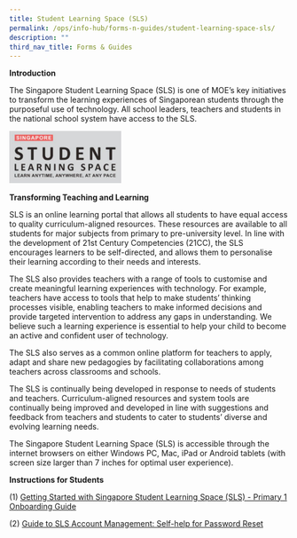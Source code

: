 ```yaml
---
title: Student Learning Space (SLS)
permalink: /ops/info-hub/forms-n-guides/student-learning-space-sls/
description: ""
third_nav_title: Forms & Guides
---
```

**Introduction**

The Singapore Student Learning Space (SLS) is one of MOE’s key initiatives to transform the learning experiences of Singaporean students through the purposeful use of technology. All school leaders, teachers and students in the national school system have access to the SLS.


<img src="/images/SLS.png" 
     style="width:40%">
		 
**Transforming Teaching and Learning**

  

SLS is an online learning portal that allows all students to have equal access to quality curriculum-aligned resources. These resources are available to all students for major subjects from primary to pre-university level. In line with the development of 21st Century Competencies (21CC), the SLS encourages learners to be self-directed, and allows them to personalise their learning according to their needs and interests.

  

The SLS also provides teachers with a range of tools to customise and create meaningful learning experiences with technology. For example, teachers have access to tools that help to make students’ thinking processes visible, enabling teachers to make informed decisions and provide targeted intervention to address any gaps in understanding. We believe such a learning experience is essential to help your child to become an active and confident user of technology.

  

The SLS also serves as a common online platform for teachers to apply, adapt and share new pedagogies by facilitating collaborations among teachers across classrooms and schools.

  

The SLS is continually being developed in response to needs of students and teachers. Curriculum-aligned resources and system tools are continually being improved and developed in line with suggestions and feedback from teachers and students to cater to students’ diverse and evolving learning needs.

  

The Singapore Student Learning Space (SLS) is accessible through the internet browsers on either Windows PC, Mac, iPad or Android tablets (with screen size larger than 7 inches for optimal user experience).

  

**Instructions for Students**

(1) [Getting Started with Singapore Student Learning Space (SLS) - Primary 1 Onboarding Guide](/files/P1%20SLS%20Onboarding%20Guide.pdf)

(2) [Guide to SLS Account Management: Self-help for Password Reset](/files/Self-help%20Password%20Reset%20Guide%20for%20Students.pdf)

